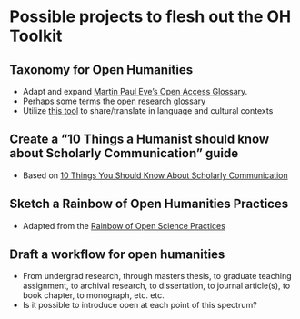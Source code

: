 # Possible projects to flesh out the OH Toolkit

## Taxonomy for Open Humanities
* Adapt and expand [Martin Paul Eve’s Open Access Glossary](https://www.cambridge.org/core/books/open-access-and-the-humanities/glossary-of-open-access-terms/6E0F41EB7B359E91A17137E91F97B401).
* Perhaps some terms the [open research glossary](https://figshare.com/articles/Open_Research_Glossary/1482094)
* Utilize [this tool](http://vocabularyserver.com/) to share/translate in language and cultural contexts

## Create a “10 Things a Humanist should know about Scholarly Communication” guide
* Based on [10 Things You Should Know About Scholarly Communication](https://digitalcommons.unl.edu/cgi/viewcontent.cgi?article=1048&context=scholcom)

## Sketch a Rainbow of Open Humanities Practices
* Adapted from the [Rainbow of Open Science Practices](https://zenodo.org/record/1147025#.W2HYSdhKiRc)

## Draft a workflow for open humanities 
* From undergrad research, through masters thesis, to graduate teaching assignment, to archival research, to dissertation, to journal article(s), to book chapter, to monograph, etc. etc.
* Is it possible to introduce open at each point of this spectrum?
